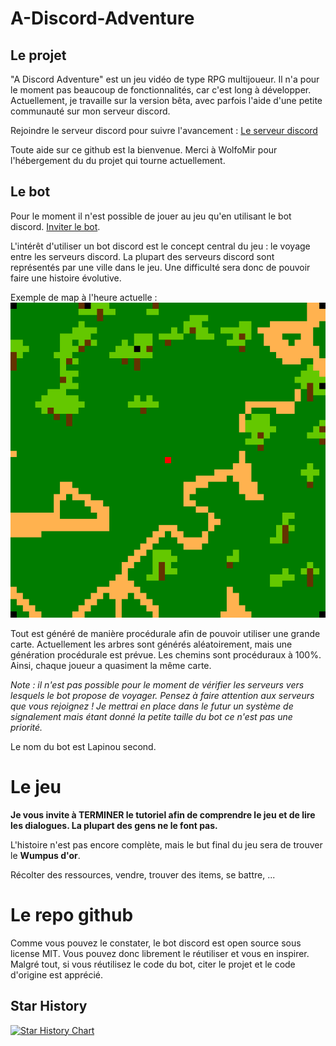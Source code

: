 # A-Discord-Adventure

## Le projet

"A Discord Adventure" est un jeu vidéo de type RPG multijoueur. Il n'a pour le moment pas beaucoup de fonctionnalités,
car c'est long à développer. Actuellement, je travaille sur la version bêta, avec parfois l'aide d'une petite communauté
sur mon serveur discord.

Rejoindre le serveur discord pour suivre l'avancement : [Le serveur discord](https://discord.gg/gq3WuZ2uSR)

Toute aide sur ce github est la bienvenue. Merci à WolfoMir pour l'hébergement du du projet qui tourne actuellement.

## Le bot

Pour le moment il n'est possible de jouer au jeu qu'en utilisant le bot
discord. [Inviter le bot](https://discord.com/api/oauth2/authorize?client_id=854378559539511346&permissions=542058610129&scope=applications.commands%20bot).

L'intérêt d'utiliser un bot discord est le concept central du jeu : le voyage entre les serveurs discord. La plupart des
serveurs discord sont représentés par une ville dans le jeu. Une difficulté sera donc de pouvoir faire une histoire
évolutive.

Exemple de map à l'heure actuelle : ![Exemple de map](map_exemple1.png)

Tout est généré de manière procédurale afin de pouvoir utiliser une grande carte. Actuellement les arbres sont générés
aléatoirement, mais une génération procédurale est prévue. Les chemins sont procéduraux à 100%. Ainsi, chaque joueur a
quasiment la même carte.

_Note : il n'est pas possible pour le moment de vérifier les serveurs vers lesquels le bot propose de voyager. Pensez à
faire attention aux serveurs que vous rejoignez ! Je mettrai en place dans le futur un système de signalement mais étant
donné la petite taille du bot ce n'est pas une priorité._

Le nom du bot est Lapinou second.

# Le jeu

**Je vous invite à TERMINER le tutoriel afin de comprendre le jeu et de lire les dialogues. La plupart des gens ne le
font pas.**

L'histoire n'est pas encore complète, mais le but final du jeu sera de trouver le **Wumpus d'or**.

Récolter des ressources, vendre, trouver des items, se battre, ...

# Le repo github

Comme vous pouvez le constater, le bot discord est open source sous license MIT. Vous pouvez donc librement le
réutiliser et vous en inspirer. Malgré tout, si vous réutilisez le code du bot, citer le projet et le code d'origine est
apprécié.

## Star History

[![Star History Chart](https://api.star-history.com/svg?repos=Alexiscomete/A-Discord-Adventure&type=Date)](https://star-history.com/#Alexiscomete/A-Discord-Adventure&Date)
